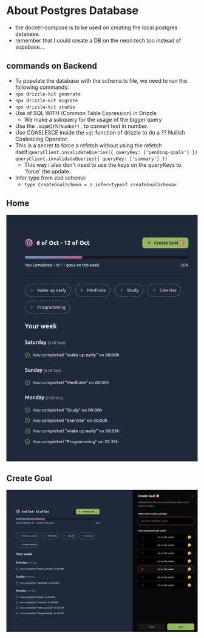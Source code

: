 # About Postgres Database

- the docker-compose is to be used on creating the local postgres database.
- remember that I could create a DB on the neon.tech too instead of supabase...

## commands on Backend

- To populate the database with the schema.ts file, we need to run the following commands:
- `npx drizzle-kit generate`
- `npx drizzle-kit migrate`
- `npx drizzle-kit studio`
- Use of SQL WITH (Common Table Expression) in Drizzle
  - We make a subquery for the usage of the bigger query
- Use the `.mapWith(Number),` to convert text in number.
- Use COASLESCE inside the `sql` function of drizzle to do a ?? Nullish Coalescing Operator.
- This is a secret to force a refetch without using the refetch itself:```
    queryClient.invalidateQueries({ queryKey: ['pending-goals'] })
    queryClient.invalidateQueries({ queryKey: ['summary'] }) ```
  - This way i also don't need to use the keys on the queryKeys to 'force' the update.
- Infer type from zod schema:
  - `type CreateGoalSchema = z.infer<typeof createGoalSchema>`

## Home

![Home](web/public/taskTracker.png?raw=true)
<!-- https://github.com/MarceloArraes/AskMeAnything/tree/main/askMeAnythingFront/web/public/taskTracker.png?raw=true -->
## Create Goal

![Create Goal](web/public/taskTrackerCreateGoal.png?raw=true "Create Goal")
